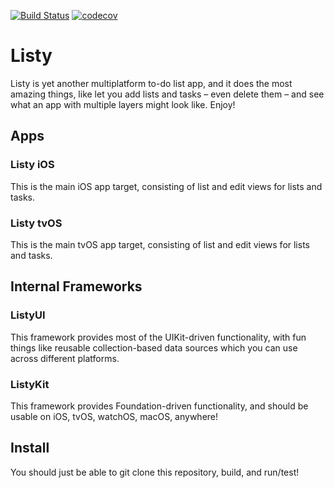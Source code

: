 [![Build Status](https://travis-ci.org/kevinwo/Listy.svg?branch=master)](https://travis-ci.org/kevinwo/Listy)
[![codecov](https://codecov.io/gh/kevinwo/Listy/branch/master/graph/badge.svg)](https://codecov.io/gh/kevinwo/Listy)

# Listy

Listy is yet another multiplatform to-do list app, and it does the most amazing things, like let you add lists and tasks – even delete them – and see what an app with multiple layers might look like. Enjoy!

## Apps

### Listy iOS

This is the main iOS app target, consisting of list and edit views for lists and tasks.

### Listy tvOS

This is the main tvOS app target, consisting of list and edit views for lists and tasks.

## Internal Frameworks

### ListyUI

This framework provides most of the UIKit-driven functionality, with fun things like reusable collection-based data sources which you can use across different platforms.

### ListyKit

This framework provides Foundation-driven functionality, and should be usable on iOS, tvOS, watchOS, macOS, anywhere!

## Install

You should just be able to git clone this repository, build, and run/test!